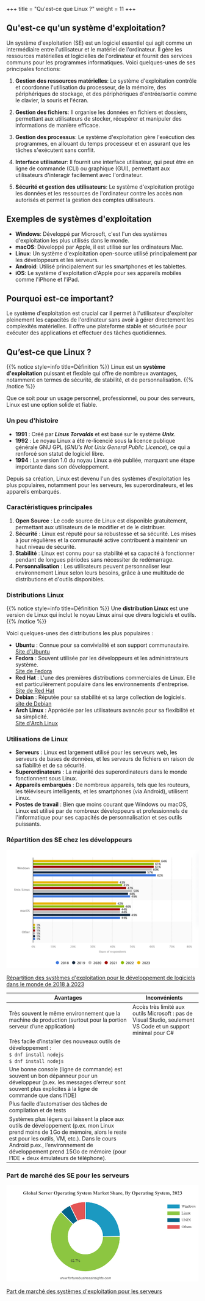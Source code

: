 +++
title = "Qu'est-ce que Linux ?"
weight = 11
+++

## Qu'est-ce qu'un système d'exploitation?

Un système d'exploitation (SE) est un logiciel essentiel qui agit comme un intermédiaire entre l'utilisateur et le matériel de l'ordinateur. Il gère les ressources matérielles et logicielles de l'ordinateur et fournit des services communs pour les programmes informatiques. Voici quelques-unes de ses principales fonctions:

1. **Gestion des ressources matérielles**: Le système d'exploitation contrôle et coordonne l'utilisation du processeur, de la mémoire, des périphériques de stockage, et des périphériques d'entrée/sortie comme le clavier, la souris et l'écran.

2. **Gestion des fichiers**: Il organise les données en fichiers et dossiers, permettant aux utilisateurs de stocker, récupérer et manipuler des informations de manière efficace.

3. **Gestion des processus**: Le système d'exploitation gère l'exécution des programmes, en allouant du temps processeur et en assurant que les tâches s'exécutent sans conflit.

4. **Interface utilisateur**: Il fournit une interface utilisateur, qui peut être en ligne de commande (CLI) ou graphique (GUI), permettant aux utilisateurs d'interagir facilement avec l'ordinateur.

5. **Sécurité et gestion des utilisateurs**: Le système d'exploitation protège les données et les ressources de l'ordinateur contre les accès non autorisés et permet la gestion des comptes utilisateurs.

## Exemples de systèmes d'exploitation

- **Windows**: Développé par Microsoft, c'est l'un des systèmes d'exploitation les plus utilisés dans le monde.
- **macOS**: Développé par Apple, il est utilisé sur les ordinateurs Mac.
- **Linux**: Un système d'exploitation open-source utilisé principalement par les développeurs et les serveurs.
- **Android**: Utilisé principalement sur les smartphones et les tablettes.
- **iOS**: Le système d'exploitation d'Apple pour ses appareils mobiles comme l'iPhone et l'iPad.

## Pourquoi est-ce important?

Le système d'exploitation est crucial car il permet à l'utilisateur d'exploiter pleinement les capacités de l'ordinateur sans avoir à gérer directement les complexités matérielles. Il offre une plateforme stable et sécurisée pour exécuter des applications et effectuer des tâches quotidiennes.


## Qu’est-ce que Linux ?
{{% notice style=info title=Définition %}}
Linux est un **système d'exploitation** puissant et flexible qui offre de nombreux avantages, notamment en termes de sécurité, de stabilité, et de personnalisation. 
{{% /notice %}}

Que ce soit pour un usage personnel, professionnel, ou pour des serveurs, Linux est une option solide et fiable.


### Un peu d'histoire
- **1991** : Créé par ***Linus Torvalds*** et est basé sur le système ***Unix***. 
- **1992** : Le noyau Linux a été re-licencié sous la licence publique générale GNU GPL (*GNU’s Not Unix General Public Licence*), ce qui a renforcé son statut de logiciel libre.
- **1994** : La version 1.0 du noyau Linux a été publiée, marquant une étape importante dans son développement.

Depuis sa création, Linux est devenu l'un des systèmes d'exploitation les plus populaires, notamment pour les serveurs, les superordinateurs, et les appareils embarqués.


### Caractéristiques principales
1. **Open Source** : Le code source de Linux est disponible gratuitement, permettant aux utilisateurs de le modifier et de le distribuer.
2. **Sécurité** : Linux est réputé pour sa robustesse et sa sécurité. Les mises à jour régulières et la communauté active contribuent à maintenir un haut niveau de sécurité.
3. **Stabilité** : Linux est connu pour sa stabilité et sa capacité à fonctionner pendant de longues périodes sans nécessiter de redémarrage.
4. **Personnalisation** : Les utilisateurs peuvent personnaliser leur environnement Linux selon leurs besoins, grâce à une multitude de distributions et d'outils disponibles.

### Distributions Linux
{{% notice style=info title=Définition %}}
Une **distribution Linux** est une version de Linux qui inclut le noyau Linux ainsi que divers logiciels et outils.
{{% /notice %}}

 Voici quelques-unes des distributions les plus populaires :
- **Ubuntu** : Connue pour sa convivialité et son support communautaire.  
[Site d'Ubuntu](https://ubuntu.com/)
- **Fedora** : Souvent utilisée par les développeurs et les administrateurs système.  
[Site de Fedora](https://fedoraproject.org/)
- **Red Hat** : L'une des premières distributions commerciales de Linux. Elle est particulièrement populaire dans les environnements d'entreprise.  
[Site de Red Hat](https://www.redhat.com/fr)
- **Debian** : Réputée pour sa stabilité et sa large collection de logiciels.  
[site de Debian](https://www.debian.org/index.fr.html)
- **Arch Linux** : Appréciée par les utilisateurs avancés pour sa flexibilité et sa simplicité.  
[Site d'Arch Linux](https://archlinux.org/)


### Utilisations de Linux
- **Serveurs** : Linux est largement utilisé pour les serveurs web, les serveurs de bases de données, et les serveurs de fichiers en raison de sa fiabilité et de sa sécurité.
- **Superordinateurs** : La majorité des superordinateurs dans le monde fonctionnent sous Linux.
- **Appareils embarqués** : De nombreux appareils, tels que les routeurs, les téléviseurs intelligents, et les smartphones (via Android), utilisent Linux.
- **Postes de travail** : Bien que moins courant que Windows ou macOS, Linux est utilisé par de nombreux développeurs et professionnels de l'informatique pour ses capacités de personnalisation et ses outils puissants.


### Répartition des SE chez les développeurs

![Répartition SE 2018-2023](repartition2018_2023.png)

[Répartition des systèmes d'exploitation pour le développement de logiciels dans le monde de 2018 à 2023](https://www.statista.com/statistics/869211/worldwide-software-development-operating-system/)

| Avantages | Inconvénients |
|-----------|----------------|
| Très souvent le même environnement que la machine de production (surtout pour la portion serveur d’une application) | Accès très limité aux outils Microsoft : pas de Visual Studio, seulement VS Code et un support minimal pour C# |
| Très facile d’installer des nouveaux outils de développement :<br> `$ dnf install nodejs`<br> `$ dnf install nodejs` | |
| Une bonne console (ligne de commande) est souvent un bon dépanneur pour un développeur (p.ex. les messages d’erreur sont souvent plus explicites à la ligne de commande que dans l’IDE) | |
| Plus facile d’automatiser des tâches de compilation et de tests | |
| Systèmes plus légers qui laissent la place aux outils de développement (p.ex. mon Linux prend moins de 1Go de mémoire, alors le reste est pour les outils, VM, etc.). Dans le cours Android p.ex., l’environnement de développement prend 15Go de mémoire (pour l’IDE + deux émulateurs de téléphone). | |

### Part de marché des SE pour les serveurs 

![Part de marché SE 2023](repartition_serveurs.png)

[Part de marché des systèmes d'exploitation pour les serveurs](https://www.fortunebusinessinsights.com/server-operating-system-market-106601)